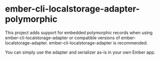 # ember-cli-localstorage-adapter-polymorphic

This project adds support for embedded polymorphic records when using ember-cli-localstorage-adapter or compatible versions of ember-localstorage-adapter. ember-cli-localstorage-adapter is recommended.

You can simply use the adapter and serializer as-is in your own Ember app.
